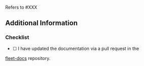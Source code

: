 <!-- Specify the issue ID that this pull request is solving -->
Refers to #XXX
<!-- Make sure that the referenced issue provides steps to reproduce it -->

<!-- Describe the changes introduced by this pull request -->

<!--
  Please provide a unit, integration (`./integrationtests/`) or e2e (`./e2e/`) test if possible.
-->

## Additional Information

### Checklist

- [ ] <!-- If applicable,--> I have updated the documentation via a pull request in the
[fleet-docs](https://github.com/rancher/fleet-docs) repository.
